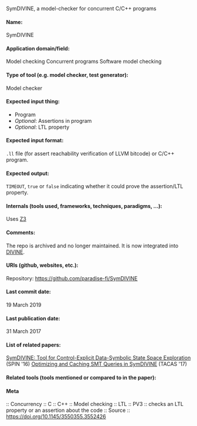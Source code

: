 SymDIVINE, a model-checker for concurrent C/C++ programs

#### Name:
SymDIVINE

#### Application domain/field:
Model checking
Concurrent programs
Software model checking

#### Type of tool (e.g. model checker, test generator):
Model checker

#### Expected input thing:
- Program
- *Optional*: Assertions in program
- *Optional*: LTL property

#### Expected input format:
`.ll` file (for assert reachability verification of LLVM bitcode) or C/C++ program.

#### Expected output:
`TIMEOUT`, `true` or `false` indicating whether it could prove the assertion/LTL property.

#### Internals (tools used, frameworks, techniques, paradigms, ...):
Uses [Z3](../Solvers/SMT/Z3.md)

#### Comments:
The repo is archived and no longer maintained. It is now integrated into [DIVINE](../DIVINE.md).

#### URIs (github, websites, etc.):
Repository: https://github.com/paradise-fi/SymDIVINE

#### Last commit date:
19 March 2019

#### Last publication date:
31 March 2017

#### List of related papers:
[SymDIVINE: Tool for Control-Explicit Data-Symbolic State Space Exploration](https://doi.org/10.1007/978-3-319-32582-8_14) (SPIN '16)
[Optimizing and Caching SMT Queries in SymDIVINE](https://doi.org/10.1007/978-3-662-54580-5_29) (TACAS '17)

#### Related tools (tools mentioned or compared to in the paper):

#### Meta
:: Concurrency
:: C
:: C++
:: Model checking
:: LTL
:: PV3 :: checks an LTL property or an assertion about the code
:: Source :: https://doi.org/10.1145/3550355.3552426
